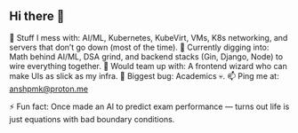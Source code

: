 ## Hi there 👋

🔭 Stuff I mess with: AI/ML, Kubernetes, KubeVirt, VMs, K8s networking, and servers that don’t go down (most of the time).
🌱 Currently digging into: Math behind AI/ML, DSA grind, and backend stacks (Gin, Django, Node) to wire everything together.
👯 Would team up with: A frontend wizard who can make UIs as slick as my infra.
🤔 Biggest bug: Academics 💀.
📫 Ping me at: anshpmk@proton.me

⚡ Fun fact: Once made an AI to predict exam performance — turns out life is just equations with bad boundary conditions.

